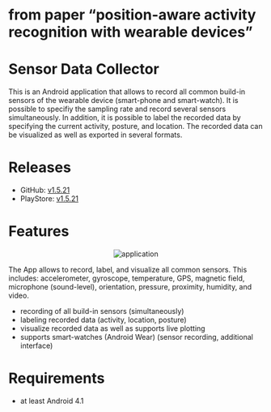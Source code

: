 # from paper “position-aware activity recognition with wearable devices”

# Sensor Data Collector
This is an Android application that allows to record all common build-in sensors of the wearable device (smart-phone and smart-watch). It is possible to specifiy the sampling rate and record several sensors simultaneously. In addition, it is possible to label the recorded data by specifying the current activity, posture, and location. The recorded data can be visualized as well as exported in several formats.

# Releases
<ul>
  <li>GitHub: <a href="https://github.com/sztyler/sensordatacollector/releases/tag/1.5.21">v1.5.21</a></li>
  <li>PlayStore: <a href="https://play.google.com/store/apps/details?id=de.unima.ar.collector">v1.5.21</a></li>
</ul> 

# Features
<p align="center"><img src="http://wifo5-14.informatik.uni-mannheim.de/sensor/res/framework.png" alt="application"></p>
The App allows to record, label, and visualize all common sensors. This includes: accelerometer, gyroscope, temperature, GPS, magnetic field, microphone (sound-level), orientation, pressure, proximity, humidity, and video.
<ul>
  <li>recording of all build-in sensors (simultaneously)</li>
  <li>labeling recorded data (activity, location, posture)</li>
  <li>visualize recorded data as well as supports live plotting</li>
  <li>supports smart-watches (Android Wear) (sensor recording, additional interface)</li>
</ul> 

# Requirements
<ul>
  <li>at least Android 4.1</li>
</ul>
